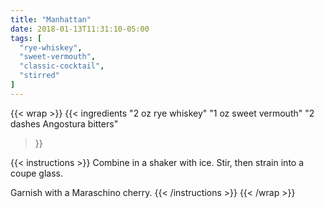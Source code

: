 ```yaml
---
title: "Manhattan"
date: 2018-01-13T11:31:10-05:00
tags: [
  "rye-whiskey",
  "sweet-vermouth",
  "classic-cocktail",
  "stirred"
]
---
```

{{< wrap >}}
{{< ingredients
  "2 oz rye whiskey"
  "1 oz sweet vermouth"
  "2 dashes Angostura bitters"
>}}


{{< instructions >}}
Combine in a shaker with ice. Stir, then strain into a coupe glass.

Garnish with a Maraschino cherry.
{{< /instructions >}}
{{< /wrap >}}
